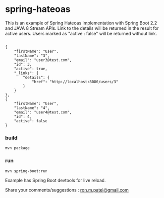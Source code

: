 # spring-hateoas

This is an example of Spring Hateoas implementation with Spring Boot 2.2 and JAVA 8 Stream APIs.
Link to the details will be returned in the result for active users. Users marked as "active : false" will be returned without link.

```

{
    "firstName": "User",
    "lastName": "3",
    "email": "user3@test.com",
    "id": 3,
    "active": true,
    "_links": {
        "details": {
            "href": "http://localhost:8080/users/3"
        }
    }
},
{
    "firstName": "User",
    "lastName": "4",
    "email": "user4@test.com",
    "id": 4,
    "active": false
}

```

### build

```
mvn package
```

### run

```
mvn spring-boot:run
```

Example has Spring Boot devtools for live reload.

Share your comments/suggestions : ron.m.patel@gmail.com
